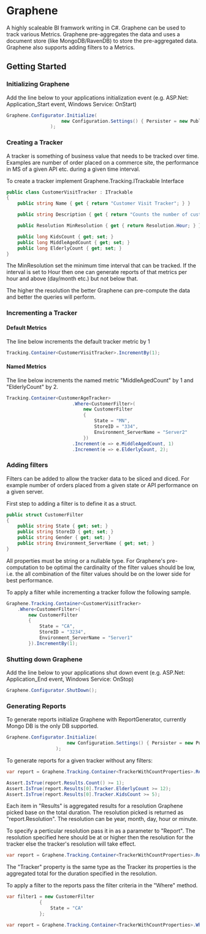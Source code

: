 Graphene
========

A highly scaleable BI framwork writing in C#. Graphene can be used to track various Metrics. Graphene pre-aggregates the data and uses a document store (like MongoDB/RavenDB) to store the pre-aggregated data. Graphene also supports adding filters to a Metrics.


## Getting Started

### Initializing Graphene

Add the line below to your applications initialization event (e.g. ASP.Net: Application_Start event, Windows Service: OnStart)

```c#
Graphene.Configurator.Initialize(
                    new Configuration.Settings() { Persister = new Publishing.PersistToMongo("mongodb://localhost/Graphene") }
                );
```

### Creating a Tracker

A tracker is something of business value that needs to be tracked over time. Examples are number of order placed on a commerce site, the performance in MS of a given API etc. during a given time interval. 

To create a tracker implement Graphene.Tracking.ITrackable Interface

```c#
public class CustomerVisitTracker : ITrackable
{
	public string Name { get { return "Customer Visit Tracker"; } }

	public string Description { get { return "Counts the number of customer visits"; } }

	public Resolution MinResolution { get { return Resolution.Hour; } }

	public long KidsCount { get; set; }
    public long MiddleAgedCount { get; set; }
    public long ElderlyCount { get; set; }
}
```

The MinResolution set the minimum time interval that can be tracked. If the interval is set to Hour then one can generate reports of that metrics per hour and above (day/month etc.) but not below that.

The higher the resolution the better Graphene can pre-compute the data and better the queries will perform. 

### Incrementing a Tracker

#### Default Metrics

The line below increments the default tracker metric by 1

```c#
Tracking.Container<CustomerVisitTracker>.IncrementBy(1);
```
#### Named Metrics

The line below increments the named metric "MiddleAgedCount" by 1 and "ElderlyCount" by 2.

```c#
Tracking.Container<CustomerAgeTracker>
                        .Where<CustomerFilter>(
                            new CustomerFilter
                            {
                                State = "MN",
                                StoreID = "334",
                                Environment_ServerName = "Server2"
                            })
                        .Increment(e => e.MiddleAgedCount, 1)
                        .Increment(e => e.ElderlyCount, 2);
```

### Adding filters

Filters can be added to allow the tracker data to be sliced and diced. For example number of orders placed from a given state or API performance on a given server. 

First step to adding a filter is to define it as a struct.

```c#
public struct CustomerFilter
{
	public string State { get; set; }
	public string StoreID { get; set; }
	public string Gender { get; set; }
	public string Environment_ServerName { get; set; }
}
```

All properties must be string or a nullable type. For Graphene's pre-computation to be optimal the cardinality of the filter values should be low, i.e. the all combination of the filter values should be
on the lower side for best performance.

To apply a filter while incrementing a tracker follow the following sample. 

```c#
Graphene.Tracking.Container<CustomerVisitTracker>
	.Where<CustomerFilter>(
		new CustomerFilter
		{
			State = "CA",
			StoreID = "3234",
			Environment_ServerName = "Server1"
		}).IncrementBy(1);
```

### Shutting down Graphene

Add the line below to your applications shut down event (e.g. ASP.Net: Application_End event, Windows Service: OnStop)

```c#
Graphene.Configurator.ShutDown();
```

### Generating Reports

To generate reports initialize Graphene with ReportGenerator, currently Mongo DB is the only DB supported.

```c#
Graphene.Configurator.Initialize(
                      new Configuration.Settings() { Persister = new Publishing.PersistToMongo("mongodb://localhost/Graphene"), ReportGenerator = new Graphene.Mongo.Reporting.MongoReportGenerator("mongodb://localhost/Graphene") }
                  );
```

To generate reports for a given tracker without any filters:

```c#
var report = Graphene.Tracking.Container<TrackerWithCountProperties>.Report(startTimeInUtc, endTimeInUtc);

Assert.IsTrue(report.Results.Count() >= 1);
Assert.IsTrue(report.Results[0].Tracker.ElderlyCount >= 12);
Assert.IsTrue(report.Results[0].Tracker.KidsCount >= 5);
```

Each item in "Results" is aggregated results for a resolution Graphene picked base on the total duration. The resolution picked is returned as "report.Resolution". The resolution can be year, month, day, hour or minute.

To specify a perticular resolution pass it in as a parameter to "Report". The resolution specified here should be at or higher then the resolution for the tracker else the tracker's resolution will take effect.

```c#
var report = Graphene.Tracking.Container<TrackerWithCountProperties>.Report(startTimeInUtc, endTimeInUtc, ReportResolution.Minute);
```

The "Tracker" property is the same type as the Tracker its properties is the aggregated total for the duration specified in the resolution.

To apply a filter to the reports pass the filter criteria in the "Where" method.

```c#
var filter1 = new CustomerFilter
            {
                State = "CA"                
            };

var report = Graphene.Tracking.Container<TrackerWithCountProperties>.Where(filter1).Report(startTimeInUtc, endTimeInUtc);

```
 